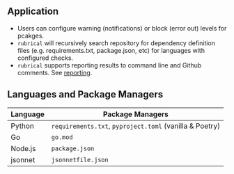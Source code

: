 ## Application

* Users can configure warning (notifications) or block (error out) levels for pcakges.
* `rubrical` will recursively search repository for dependency definition files (e.g. requirements.txt, package.json, etc) for languages with configured checks.
* `rubrical` supports reporting results to command line and Github comments.  See [reporting](reporting.md).

## Languages and Package Managers

| Language | Package Managers |
|----------|------------------|
| Python | `requirements.txt`, `pyproject.toml` (vanilla & Poetry) |
| Go | `go.mod` |
| Node.js | `package.json` |
| jsonnet | `jsonnetfile.json` |
